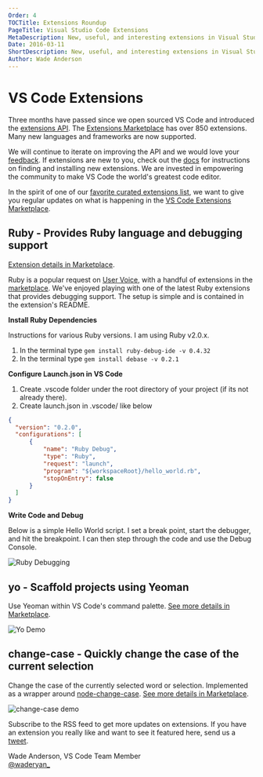 ```yaml
---
Order: 4
TOCTitle: Extensions Roundup
PageTitle: Visual Studio Code Extensions
MetaDescription: New, useful, and interesting extensions in Visual Studio Code. 
Date: 2016-03-11
ShortDescription: New, useful, and interesting extensions in Visual Studio Code.
Author: Wade Anderson
---
```


# VS Code Extensions

Three months have passed since we open sourced VS Code and introduced the [extensions API](http://code.visualstudio.com/docs/extensionAPI/vscode-api). 
The [Extensions Marketplace](https://marketplace.visualstudio.com/VSCode) has over 850 extensions. Many new languages and frameworks are now supported.

We will continue to iterate on improving the API and we would love your [feedback](https://github.com/Microsoft/vscode/issues). If extensions are new to 
you, check out the [docs](http://code.visualstudio.com/docs/editor/extension-gallery) for instructions on finding and installing new extensions. We are invested
in empowering the community to make VS Code the world's greatest code editor.

In the spirit of one of our [favorite curated extensions list](https://github.com/viatsko/awesome-vscode), we want to give you regular updates on what is happening in the [VS Code Extensions Marketplace](https://marketplace.visualstudio.com/VSCode). 

## Ruby - Provides Ruby language and debugging support

[Extension details in Marketplace](https://marketplace.visualstudio.com/items?itemName=rebornix.Ruby). 

Ruby is a popular request on [User Voice](https://visualstudio.uservoice.com/forums/293070-visual-studio-code?query=ruby), with a handful of extensions
in the [marketplace](https://marketplace.visualstudio.com/search?term=ruby&target=VSCode&sortBy=UpdatedDate). We've enjoyed playing with one of the latest
Ruby extensions that provides debugging support. The setup is simple and is contained
in the extension's README. 

**Install Ruby Dependencies**

Instructions for various Ruby versions. I am using Ruby v2.0.x.
1. In the terminal type `gem install ruby-debug-ide -v 0.4.32`
2. In the terminal type `gem install debase -v 0.2.1`

**Configure Launch.json in VS Code**

1. Create .vscode folder under the root directory of your project (if its not already there).
2. Create launch.json in .vscode/ like below

```json
{
  "version": "0.2.0",
  "configurations": [
      {
          "name": "Ruby Debug",
          "type": "Ruby",
          "request": "launch",
          "program": "${workspaceRoot}/hello_world.rb",
          "stopOnEntry": false
      }
  ]
}
```

**Write Code and Debug**

Below is a simple Hello World script. I set a break point, start the debugger, and hit the breakpoint. I can then step through the code and use the Debug Console. 

![Ruby Debugging](2016_03_11_ruby_debugging.gif)

## yo - Scaffold projects using Yeoman

Use Yeoman within VS Code's command palette. [See more details in Marketplace](https://marketplace.visualstudio.com/items?itemName=samverschueren.yo). 

![Yo Demo](2016_03_11_yo_demo.gif)

## change-case - Quickly change the case of the current selection

Change the case of the currently selected word or selection. Implemented as a wrapper around
[node-change-case](https://github.com/blakeembrey/node-change-case). [See more details in Marketplace](https://marketplace.visualstudio.com/items?itemName=wmaurer.change-case). 

![change-case demo](2016_03_11_change-case_demo.gif)

Subscribe to the RSS feed to get more updates on extensions. If you have an extension you 
really like and want to see it featured here, send us a [tweet](https://twitter.com/code). 

Wade Anderson, VS Code Team Member <br>
[@waderyan_](https://twitter.com/waderyan_)